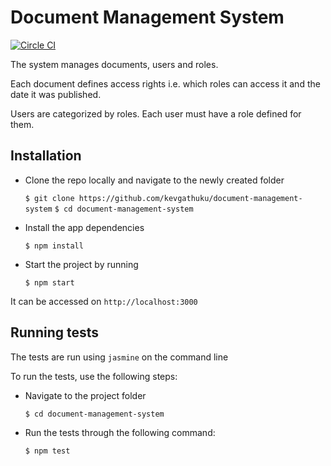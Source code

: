 # Document Management System

[![Circle CI](https://circleci.com/gh/kevgathuku/document-management-system/tree/master.svg?style=shield)](https://circleci.com/gh/kevgathuku/document-management-system/tree/master)

The system manages documents, users and roles.

Each document defines access rights i.e. which roles can access it and the date it was published.

Users are categorized by roles. Each user must have a role defined for them.

## Installation

- Clone the repo locally and navigate to the newly created folder

    `$ git clone https://github.com/kevgathuku/document-management-system`
    `$ cd document-management-system`

 - Install the app dependencies

    `$ npm install`

 - Start the project by running

    `$ npm start`

  It can be accessed on `http://localhost:3000`

## Running tests

The tests are run using `jasmine` on the command line

To run the tests, use the following steps:

 - Navigate to the project folder

    `$ cd document-management-system`

 - Run the tests through the following command:

    `$ npm test`
